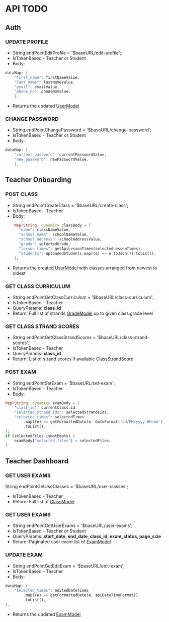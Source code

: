 # API TODO

## Auth

### UPDATE PROFILE
- String endPointEditProfile = '$baseURL/edit-profile';
- IsTokenBased - Teacher or Student
- Body:
```dart
dataMap: {
    "first_name": firstNameValue,
    "last_name": lastNameValue,
    "email": emailValue,
    "phone_no": phoneNoValue,
    },
```
- Returns the updated [UserModel](../models/user.dart)

### CHANGE PASSWORD
- String endPointChangePassword = '$baseURL/change-password';
- IsTokenBased - Teacher or Student
- Body:
```dart
dataMap: {
    "current_password": currentPasswordValue,
    "new_password": newPasswordValue,
    },
```

## Teacher Onboarding

### POST CLASS
- String endPointCreateClass = '$baseURL/create-class';
- IsTokenBased - Teacher
- Body:
```dart
    Map<String, dynamic> classBody = {
      "name": classNameValue,
      "school_name": schoolNameValue,
      "school_address": schoolAddressValue,
      "grade": selectedGrade,
      "lesson_times": getApiLessonTimes(selectedLessonTimes),
      "students": uploadedStudents.map((e) => e.toJson()).toList(),
    };
```
- Returns the created [UserModel](../models/user.dart) with classes arranged from newest to oldest

### GET CLASS CURRICULUM
- String endPointGetClassCurriculum = '$baseURL/class-curriculum';
- IsTokenBased - Teacher
- QueryParams: **class_id**
- Return: Full list of strands [GradeModel](../models/grade.dart) up to given class.grade level

### GET CLASS STRAND SCORES
- String endPointGetClassStrandScores = '$baseURL/class-strand-scores';
- IsTokenBased - Teacher
- QueryParams: **class_id**
- Return: List of strand scores if available [ClassStrandScore](../models/class_strand_score.dart)


### POST EXAM
- String endPointSetExam = '$baseURL/set-exam';
- IsTokenBased - Teacher
- Body:
```dart
Map<String, dynamic> examBody = {
    "class_id": currentClass.id,
    "selected_strand_ids": selectedStrandsIds,
    "selected_times": selectedTimes
        .map((e) => getFormattedDate(e, DateFormat('dd/MM/yyyy HH:mm')))
        .toList(),
};
if (selectedFiles.isNotEmpty) {
    examBody["selected_files"] = selectedFiles;
}
``` 

## Teacher Dashboard

### GET USER EXAMS
String endPointGetUseClasses = '$baseURL/user-classes';
- IsTokenBased - Teacher
- Return: Full list of [ClassModel](../models/class.dart)


### GET USER EXAMS
- String endPointGetUserExams = '$baseURL/user-exams';
- IsTokenBased - Teacher or Student
- QueryParams: **start_date, end_date, class_id, exam_status, page_size**
- Return: Paginated user exam list of [ExamModel](../models/exam.dart)

### UPDATE EXAM
- String endPointGetEditExam = '$baseURL/edit-exam';
- IsTokenBased - Teacher
- Body:
```dart
dataMap: {
    "selected_times": editedDateTimes
        .map((e) => getFormattedDate(e, apiDateTimeFormat))
        .toList(),
},
```
- Returns the updated [ExamModel](../models/exam.dart)